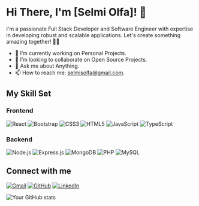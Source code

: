 # Hi There, I'm [Selmi Olfa]! 👋

I'm a passionate Full Stack Developer and Software Engineer with expertise in developing robust and scalable applications. Let's create something amazing together! 👨‍💻

- 🔭 I’m currently working on Personal Projects.
- 👯 I’m looking to collaborate on Open Source Projects.
- 💬 Ask me about Anything.
- 📫 How to reach me: [selmisolfa@gmail.com](mailto:selmisolfa@gmail.com).

## My Skill Set
### Frontend
![React](url-to-react-icon) ![Bootstrap](url-to-bootstrap-icon) ![CSS3](url-to-css3-icon) ![HTML5](url-to-html5-icon) ![JavaScript](url-to-js-icon) ![TypeScript](url-to-ts-icon)

### Backend
![Node.js](url-to-nodejs-icon) ![Express.js](url-to-express-icon) ![MongoDB](url-to-mongodb-icon) ![PHP](url-to-php-icon) ![MySQL](url-to-mysql-icon)

## Connect with me
[![Gmail](url-to-gmail-badge)](mailto:your-email@example.com) [![GitHub](url-to-github-badge)](https://github.com/YourUsername) [![LinkedIn](url-to-linkedin-badge)](https://www.linkedin.com/in/your-linkedin/)

![Your GitHub stats](https://github-readme-stats.vercel.app/api?username=YourUsername&show_icons=true)



